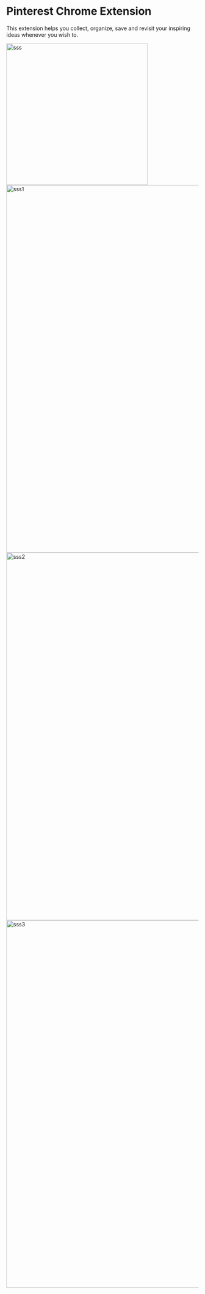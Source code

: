 # **Pinterest Chrome Extension**

This extension helps you collect, organize, save and revisit your inspiring ideas whenever you wish to.

<img width="370" alt="sss" src="https://user-images.githubusercontent.com/81632252/157450185-3162a4f6-d946-468b-9919-20dc1625de7b.png">

<img width="960" alt="sss1" src="https://user-images.githubusercontent.com/81632252/157449463-d3a55c78-3b96-49ac-a01c-bd176537ccab.png">

<img width="960" alt="sss2" src="https://user-images.githubusercontent.com/81632252/157437735-f0b3bedf-cbf8-4b37-9669-28b73ebe93b0.png">

<img width="960" alt="sss3" src="https://user-images.githubusercontent.com/81632252/157437817-2ca6a6a6-628d-4bd5-983e-1fa8f70141a9.png">

